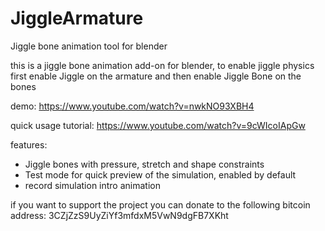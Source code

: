 # JiggleArmature
Jiggle bone animation tool for blender

this is a jiggle bone animation add-on for blender,
to enable jiggle physics first enable Jiggle on the 
armature and then enable Jiggle Bone on the bones

demo:
https://www.youtube.com/watch?v=nwkNO93XBH4

quick usage tutorial:
https://www.youtube.com/watch?v=9cWIcoIApGw

features:
- Jiggle bones with pressure, stretch and shape constraints
- Test mode for quick preview of the simulation, enabled by default
- record simulation intro animation
    
if you want to support the project you can donate to
the following bitcoin address: 
3CZjZzS9UyZiYf3mfdxM5VwN9dgFB7XKht
